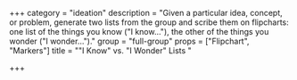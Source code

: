 +++
category = "ideation"
description = "Given a particular idea, concept, or problem, generate two lists from the group and scribe them on flipcharts: one list of the things you know (\"I know...\"), the other of the things you wonder (\"I wonder...\")."
group = "full-group"
props = ["Flipchart", "Markers"]
title = "\"I Know\" vs. \"I Wonder\" Lists "

+++
